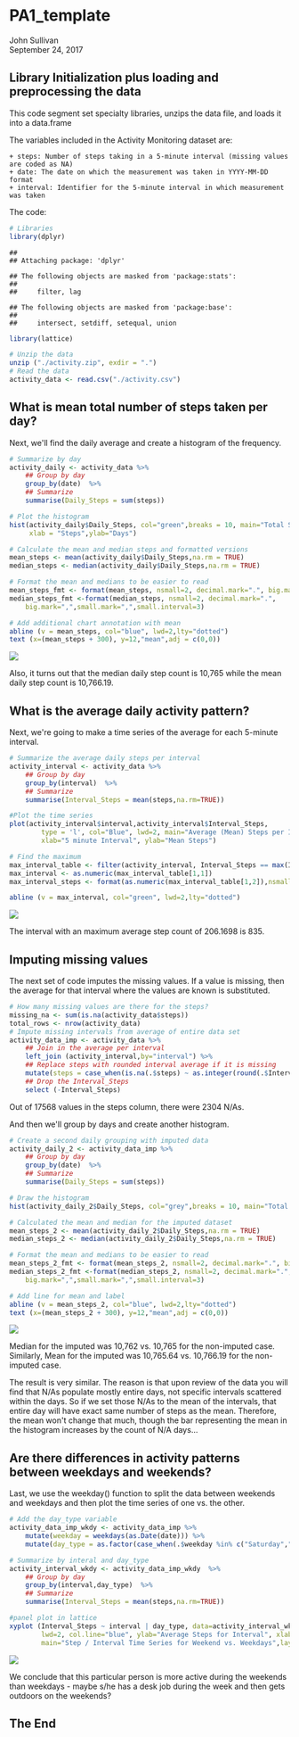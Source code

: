 # PA1_template
John Sullivan  
September 24, 2017  



## Library Initialization plus loading and preprocessing the data

This code segment set specialty libraries, unzips the data file, and loads it into a data.frame

The variables included in the Activity Monitoring dataset are:

    + steps: Number of steps taking in a 5-minute interval (missing values are coded as NA)
    + date: The date on which the measurement was taken in YYYY-MM-DD format
    + interval: Identifier for the 5-minute interval in which measurement was taken

The code:


```r
# Libraries
library(dplyr)
```

```
## 
## Attaching package: 'dplyr'
```

```
## The following objects are masked from 'package:stats':
## 
##     filter, lag
```

```
## The following objects are masked from 'package:base':
## 
##     intersect, setdiff, setequal, union
```

```r
library(lattice)

# Unzip the data
unzip ("./activity.zip", exdir = ".")
# Read the data
activity_data <- read.csv("./activity.csv")
```

## What is mean total number of steps taken per day?

Next, we'll find the daily average and create a histogram of the frequency.


```r
# Summarize by day
activity_daily <- activity_data %>%
    ## Group by day
    group_by(date)  %>% 
    ## Summarize
    summarise(Daily_Steps = sum(steps))

# Plot the histogram    
hist(activity_daily$Daily_Steps, col="green",breaks = 10, main="Total Steps per Day",
     xlab = "Steps",ylab="Days")

# Calculate the mean and median steps and formatted versions
mean_steps <- mean(activity_daily$Daily_Steps,na.rm = TRUE)
median_steps <- median(activity_daily$Daily_Steps,na.rm = TRUE)

# Format the mean and medians to be easier to read
mean_steps_fmt <- format(mean_steps, nsmall=2, decimal.mark=".", big.mark=",",small.mark=",", small.interval=3)
median_steps_fmt <-format(median_steps, nsmall=2, decimal.mark=".",
    big.mark=",",small.mark=",",small.interval=3)

# Add additional chart annotation with mean
abline (v = mean_steps, col="blue", lwd=2,lty="dotted")
text (x=(mean_steps + 300), y=12,"mean",adj = c(0,0))
```

![](PA1_template_files/figure-html/steps_taken-1.png)<!-- -->

Also, it turns out that the median daily step count is 10,765 while the mean daily step count is 10,766.19.

## What is the average daily activity pattern?

Next, we're going to make a time series of the average for each 5-minute interval.


```r
# Summarize the average daily steps per interval
activity_interval <- activity_data %>%
    ## Group by day
    group_by(interval)  %>% 
    ## Summarize
    summarise(Interval_Steps = mean(steps,na.rm=TRUE))

#Plot the time series
plot(activity_interval$interval,activity_interval$Interval_Steps,
        type = 'l', col="Blue", lwd=2, main="Average (Mean) Steps per Interval",
        xlab="5 minute Interval", ylab="Mean Steps")

# Find the maximum
max_interval_table <- filter(activity_interval, Interval_Steps == max(Interval_Steps))
max_interval <- as.numeric(max_interval_table[1,1])
max_interval_steps <- format(as.numeric(max_interval_table[1,2]),nsmall=2)

abline (v = max_interval, col="green", lwd=2,lty="dotted")
```

![](PA1_template_files/figure-html/interval_average-1.png)<!-- -->

The interval with an maximum average step count of 206.1698 is 835.


## Imputing missing values

The next set of code imputes the missing values.   If a value is missing, then the average for that interval where the values are known is substituted.


```r
# How many missing values are there for the steps?
missing_na <- sum(is.na(activity_data$steps))
total_rows <- nrow(activity_data)
# Impute missing intervals from average of entire data set
activity_data_imp <- activity_data %>%
    ## Join in the average per interval
    left_join (activity_interval,by="interval") %>%
    ## Replace steps with rounded interval average if it is missing
    mutate(steps = case_when(is.na(.$steps) ~ as.integer(round(.$Interval_Steps,0)), !is.na(.$steps) ~ .$steps, TRUE ~ 0L)) %>%
    ## Drop the Interval_Steps
    select (-Interval_Steps)
```

Out of 17568 values in the steps column, there were 2304 N/As.

And then we'll group by days and create another histogram.


```r
# Create a second daily grouping with imputed data
activity_daily_2 <- activity_data_imp %>%
    ## Group by day
    group_by(date)  %>% 
    ## Summarize
    summarise(Daily_Steps = sum(steps))

# Draw the histogram
hist(activity_daily_2$Daily_Steps, col="grey",breaks = 10, main="Total Steps per Day with Imputations", xlab = "Steps",ylab="Days")

# Calculated the mean and median for the imputed dataset
mean_steps_2 <- mean(activity_daily_2$Daily_Steps,na.rm = TRUE)
median_steps_2 <- median(activity_daily_2$Daily_Steps,na.rm = TRUE)

# Format the mean and medians to be easier to read
mean_steps_2_fmt <- format(mean_steps_2, nsmall=2, decimal.mark=".", big.mark=",",small.mark=",", small.interval=3)
median_steps_2_fmt <-format(median_steps_2, nsmall=2, decimal.mark=".",
    big.mark=",",small.mark=",",small.interval=3)

# Add line for mean and label
abline (v = mean_steps_2, col="blue", lwd=2,lty="dotted")
text (x=(mean_steps_2 + 300), y=12,"mean",adj = c(0,0))
```

![](PA1_template_files/figure-html/imputed_histogram-1.png)<!-- -->

Median for the imputed was 10,762 vs. 10,765 for the non-imputed case.  
Similarly, Mean for the imputed was 10,765.64 vs. 10,766.19 for the non-imputed case.  

The result is very similar.   The reason is that upon review of the data you will find that N/As populate mostly entire days, not specific intervals scattered within the days.   So if we set those N/As to the mean of the intervals, that entire day will have exact same number of steps as the mean.  Therefore, the mean won't change that much, though the bar representing the mean in the histogram increases by the count of N/A days...

## Are there differences in activity patterns between weekdays and weekends?

Last, we use the weekday() function to split the data between weekends and weekdays and then plot the time series of one vs. the other.


```r
# Add the day_type variable
activity_data_imp_wkdy <- activity_data_imp %>%
    mutate(weekday = weekdays(as.Date(date))) %>%
    mutate(day_type = as.factor(case_when(.$weekday %in% c("Saturday","Sunday") ~ "Weekend", TRUE ~ "Weekday" )))

# Summarize by interal and day_type
activity_interval_wkdy <- activity_data_imp_wkdy  %>%
    ## Group by day
    group_by(interval,day_type)  %>% 
    ## Summarize
    summarise(Interval_Steps = mean(steps,na.rm=TRUE))

#panel plot in lattice
xyplot (Interval_Steps ~ interval | day_type, data=activity_interval_wkdy, type="l", 
        lwd=2, col.line="blue", ylab="Average Steps for Interval", xlab="5 Minute Interval",
        main="Step / Interval Time Series for Weekend vs. Weekdays",layout=c(1,2))
```

![](PA1_template_files/figure-html/weekend_timeseries-1.png)<!-- -->

We conclude that this particular person is more active during the weekends than weekdays - maybe s/he has a desk job during the week and then gets outdoors on the weekends?

## The End
